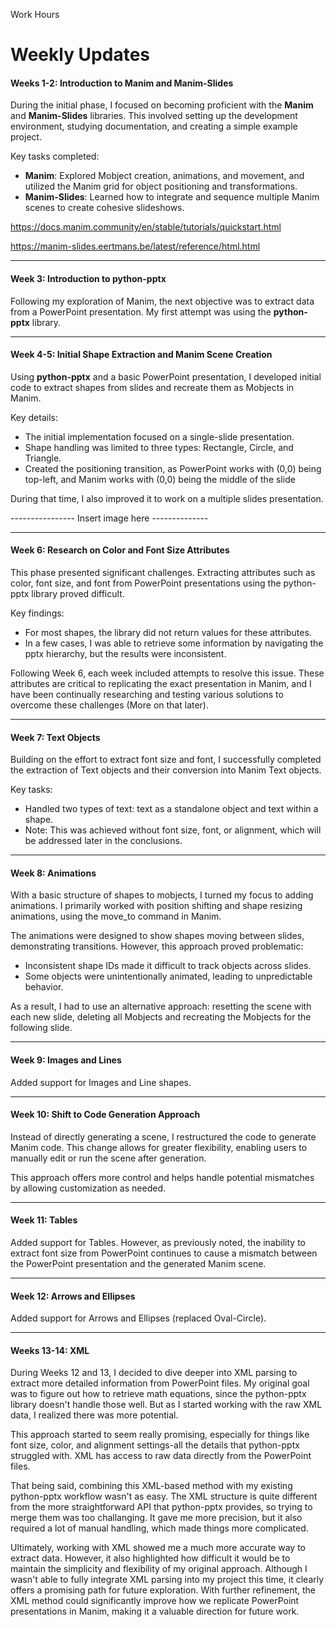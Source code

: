 Work Hours





# Weekly Updates
#### Weeks 1-2: Introduction to Manim and Manim-Slides
During the initial phase, I focused on becoming proficient with the **Manim** and **Manim-Slides** libraries. This involved setting up the development environment, studying documentation, and creating a simple example project.

Key tasks completed:

* **Manim**: Explored Mobject creation, animations, and movement, and utilized the Manim grid for object positioning and transformations.
* **Manim-Slides**: Learned how to integrate and sequence multiple Manim scenes to create cohesive slideshows.

https://docs.manim.community/en/stable/tutorials/quickstart.html

https://manim-slides.eertmans.be/latest/reference/html.html

---

#### Week 3: Introduction to python-pptx
Following my exploration of Manim, the next objective was to extract data from a PowerPoint presentation. My first attempt was using the **python-pptx** library.

---

#### Week 4-5: Initial Shape Extraction and Manim Scene Creation
Using **python-pptx** and a basic PowerPoint presentation, I developed initial code to extract shapes from slides and recreate them as Mobjects in Manim.

Key details:

* The initial implementation focused on a single-slide presentation.
* Shape handling was limited to three types: Rectangle, Circle, and Triangle.
* Created the positioning transition, as PowerPoint works with (0,0) being top-left, and Manim works with (0,0) being the middle of the slide

During that time, I also improved it to work on a multiple slides presentation.


---------------- Insert image here --------------

---

#### Week 6: Research on Color and Font Size Attributes

This phase presented significant challenges. Extracting attributes such as color, font size, and font from PowerPoint presentations using the python-pptx library proved difficult.

Key findings:

* For most shapes, the library did not return values for these attributes.
* In a few cases, I was able to retrieve some information by navigating the pptx hierarchy, but the results were inconsistent.

Following Week 6, each week included attempts to resolve this issue. These attributes are critical to replicating the exact presentation in Manim, and I have been continually researching and testing various solutions to overcome these challenges (More on that later).

---

#### Week 7: Text Objects

Building on the effort to extract font size and font, I successfully completed the extraction of Text objects and their conversion into Manim Text objects.

Key tasks:

* Handled two types of text: text as a standalone object and text within a shape.
* Note: This was achieved without font size, font, or alignment, which will be addressed later in the conclusions.

---

#### Week 8: Animations
With a basic structure of shapes to mobjects, I turned my focus to adding animations. I primarily worked with position shifting and shape resizing animations, using the move_to command in Manim.

The animations were designed to show shapes moving between slides, demonstrating transitions. However, this approach proved problematic:

* Inconsistent shape IDs made it difficult to track objects across slides.
* Some objects were unintentionally animated, leading to unpredictable behavior.

As a result, I had to use an alternative approach: resetting the scene with each new slide, deleting all Mobjects and recreating the Mobjects for the following slide.

---

#### Week 9: Images and Lines 

Added support for Images and Line shapes.

---

#### Week 10: Shift to Code Generation Approach

Instead of directly generating a scene, I restructured the code to generate Manim code. This change allows for greater flexibility, enabling users to manually edit or run the scene after generation.

This approach offers more control and helps handle potential mismatches by allowing customization as needed.

---

#### Week 11: Tables

Added support for Tables.
However, as previously noted, the inability to extract font size from PowerPoint continues to cause a mismatch between the PowerPoint presentation and the generated Manim scene.

---

 #### Week 12: Arrows and Ellipses

 Added support for Arrows and Ellipses (replaced Oval-Circle).

 ---

 #### Weeks 13-14: XML

 During Weeks 12 and 13, I decided to dive deeper into XML parsing to extract more detailed information from PowerPoint files. My original goal was to figure out how to retrieve math equations, since the python-pptx library doesn't handle those well. But as I started working with the raw XML data, I realized there was more potential. 

This approach started to seem really promising, especially for things like font size, color, and alignment settings-all the details that python-pptx struggled with. XML has access to raw data directly from the PowerPoint files.

That being said, combining this XML-based method with my existing python-pptx workflow wasn't as easy. The XML structure is quite different from the more straightforward API that python-pptx provides, so trying to merge them was too challanging. It gave me more precision, but it also required a lot of manual handling, which made things more complicated.

Ultimately, working with XML showed me a much more accurate way to extract data. However, it also highlighted how difficult it would be to maintain the simplicity and flexibility of my original approach. Although I wasn't able to fully integrate XML parsing into my project this time, it clearly offers a promising path for future exploration. With further refinement, the XML method could significantly improve how  we replicate PowerPoint presentations in Manim, making it a valuable direction for future work.








